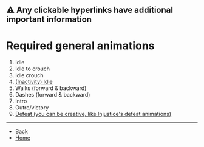 ## ⚠️ Any clickable hyperlinks have additional important information

# Required general animations

<ol>
  <li>Idle</li> <!-- <a href="./general/idle"> </a> -->
  <li>Idle to crouch</li> <!-- <a href="./general/idle-to-crouch"> </a> -->
  <li>Idle crouch</li> <!-- <a href="./general/idle-crouch"> </a> -->
  <li><a href="./general/idle-inactivity">(Inactivity) Idle</a></li> <!-- <a href="./general/idle-inactivity"> </a> -->
  <li>Walks (forward & backward)</li> <!-- <a href="./general/walk-fwd-bwd"> </a> -->
  <li>Dashes (forward & backward)</li> <!-- <a href="./general/dash-fwd-bwd"> </a> -->
  <li>Intro</li> <!-- <a href="./general/intro"> </a> -->
  <li>Outro/victory</li> <!-- <a href="./general/victory"> </a> -->
  <li><a href="./general/defeat">Defeat (you can be creative, like Injustice's defeat animations)</a></li> <!-- <a href="./general/defeat"> </a> -->
</ol>

---

- [Back](./sprites)
- [Home](../)
